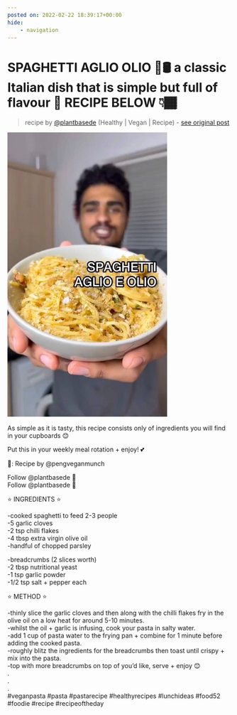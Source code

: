 ```yaml
---
posted on: 2022-02-22 18:39:17+00:00
hide:
    - navigation
---
```


# SPAGHETTI AGLIO OLIO 🧄🛢 a classic Italian dish that is simple but full of flavour 🤩 RECIPE BELOW 👇🏾  

> recipe by [@plantbasede](https://www.instagram.com/plantbasede/) 
(Healthy | Vegan | Recipe) - [see original post](https://instagram.com/p/CaSjke0qNw_)

![](../img/plantbasede_22-02-2022_1802.png)

  
As simple as it is tasty, this recipe consists only of ingredients you will find in your cupboards 😊  
  
Put this in your weekly meal rotation + enjoy! 💕   
  
📸: Recipe by @pengveganmunch  
  
Follow @plantbasede 🙌  
Follow @plantbasede 🙌  
  
⭐️ INGREDIENTS ⭐️   
  
-cooked spaghetti to feed 2-3 people  
-5 garlic cloves  
-2 tsp chilli flakes  
-4 tbsp extra virgin olive oil   
-handful of chopped parsley  
  
-breadcrumbs (2 slices worth)  
-2 tbsp nutritional yeast  
-1 tsp garlic powder  
-1/2 tsp salt + pepper each  
  
⭐️ METHOD ⭐️   
  
-thinly slice the garlic cloves and then along with the chilli flakes fry in the olive oil on a low heat for around 5-10 minutes.  
-whilst the oil + garlic is infusing, cook your pasta in salty water.  
-add 1 cup of pasta water to the frying pan + combine for 1 minute before adding the cooked pasta.  
-roughly blitz the ingredients for the breadcrumbs then toast until crispy + mix into the pasta.  
-top with more breadcrumbs on top of you’d like, serve + enjoy 😊  
.  
.  
.  
\#veganpasta \#pasta \#pastarecipe \#healthyrecipes \#lunchideas \#food52 \#foodie \#recipe \#recipeoftheday   